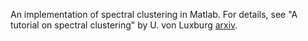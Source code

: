 An implementation of spectral clustering in Matlab. 
For details, see "A tutorial on spectral clustering" by U. von Luxburg [arxiv](https://arxiv.org/abs/0711.0189). 

